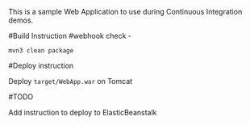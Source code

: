 This is a sample Web Application to use during Continuous Integration demos.

#Build Instruction
#webhook check -
```
mvn3 clean package
```



#Deploy instruction



Deploy ```target/WebApp.war``` on Tomcat
 
#TODO
 
Add instruction to deploy to ElasticBeanstalk
